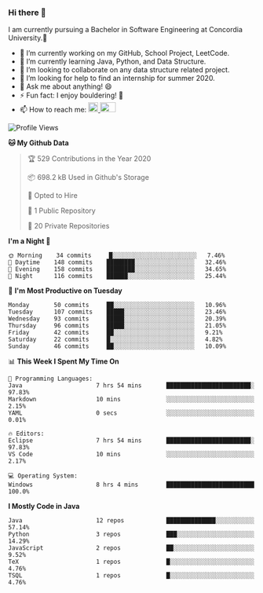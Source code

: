 ### Hi there 👋
I am currently pursuing a Bachelor in Software Engineering at Concordia University.🏫

- 🔭 I’m currently working on my GitHub, School Project, LeetCode.
- 🌱 I’m currently learning Java, Python, and Data Structure.
- 👯 I’m looking to collaborate on any data structure related project.
- 🤔 I’m looking for help to find an internship for summer 2020.
- 💬 Ask me about anything! 😄
- ⚡ Fun fact: I enjoy bouldering! 🧗‍
- 📫 How to reach me: <a href="https://www.linkedin.com/in/siu-tong-ye/" target="_blank"> <img width="20px" width="32" src="https://cdn.jsdelivr.net/npm/simple-icons@v3/icons/linkedin.svg" /> </a> <a href="mailto:SiuTongYe@gmail.com" target="_blank"> <img height="20" width="32" src="https://cdn.jsdelivr.net/npm/simple-icons@v3/icons/gmail.svg" /> </a>

<!--START_SECTION:waka-->
![Profile Views](http://img.shields.io/badge/Profile%20Views-368-blue)

**🐱 My Github Data** 

> 🏆 529 Contributions in the Year 2020
 > 
> 📦 698.2 kB Used in Github's Storage 
 > 
> 💼 Opted to Hire
 > 
> 📜 1 Public Repository 
 > 
> 🔑 20 Private Repositories 

**I'm a Night 🦉** 

```text
🌞 Morning    34 commits     █░░░░░░░░░░░░░░░░░░░░░░░░   7.46% 
🌆 Daytime    148 commits    ████████░░░░░░░░░░░░░░░░░   32.46% 
🌃 Evening    158 commits    ████████░░░░░░░░░░░░░░░░░   34.65% 
🌙 Night      116 commits    ██████░░░░░░░░░░░░░░░░░░░   25.44%

```
📅 **I'm Most Productive on Tuesday** 

```text
Monday       50 commits     ██░░░░░░░░░░░░░░░░░░░░░░░   10.96% 
Tuesday      107 commits    █████░░░░░░░░░░░░░░░░░░░░   23.46% 
Wednesday    93 commits     █████░░░░░░░░░░░░░░░░░░░░   20.39% 
Thursday     96 commits     █████░░░░░░░░░░░░░░░░░░░░   21.05% 
Friday       42 commits     ██░░░░░░░░░░░░░░░░░░░░░░░   9.21% 
Saturday     22 commits     █░░░░░░░░░░░░░░░░░░░░░░░░   4.82% 
Sunday       46 commits     ██░░░░░░░░░░░░░░░░░░░░░░░   10.09%

```


📊 **This Week I Spent My Time On** 

```text
💬 Programming Languages: 
Java                     7 hrs 54 mins       ████████████████████████░   97.83% 
Markdown                 10 mins             ░░░░░░░░░░░░░░░░░░░░░░░░░   2.15% 
YAML                     0 secs              ░░░░░░░░░░░░░░░░░░░░░░░░░   0.01%

🔥 Editors: 
Eclipse                  7 hrs 54 mins       ████████████████████████░   97.83% 
VS Code                  10 mins             ░░░░░░░░░░░░░░░░░░░░░░░░░   2.17%

💻 Operating System: 
Windows                  8 hrs 4 mins        █████████████████████████   100.0%

```

**I Mostly Code in Java** 

```text
Java                     12 repos            ██████████████░░░░░░░░░░░   57.14% 
Python                   3 repos             ███░░░░░░░░░░░░░░░░░░░░░░   14.29% 
JavaScript               2 repos             ██░░░░░░░░░░░░░░░░░░░░░░░   9.52% 
TeX                      1 repos             █░░░░░░░░░░░░░░░░░░░░░░░░   4.76% 
TSQL                     1 repos             █░░░░░░░░░░░░░░░░░░░░░░░░   4.76%

```



<!--END_SECTION:waka-->
